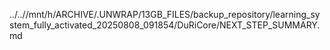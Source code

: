 ../..//mnt/h/ARCHIVE/.UNWRAP/13GB_FILES/backup_repository/learning_system_fully_activated_20250808_091854/DuRiCore/NEXT_STEP_SUMMARY.md